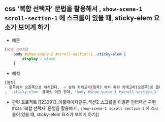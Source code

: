 

## css '복합 선택자' 문법을 활용해서 , `show-scene-1 scroll-section-1` 에 스크롤이 있을 때, sticky-elem 요소가 보이게 하기 
- 예문
``` css
[복합 선택자]
	body #show-scene-1 #scroll-section-1 .sticky-elem {
		display : block
	}
```

- 해석 
``` bash
[원칙]
- 왼쪽에서 오른쪽으로 해석한다. -> 상위 카테고리(왼쪽) 에서 하위 카테고리(오른쪽)로 좁아진다. 
- '.sticky-elem' 클래스 이긴 한데, 'body #show-scene-1 #scroll-section-1' 이러한 상위 카테고리에 속한! 클래스를 특정하는 것 임. 
```

- 관련 프로젝트 
[[230913_애플페이지클론_섹션2_스크롤을 이용한 인터렉션 구현#css '복합 선택자' 문법을 활용해서 , `show-scene-1 scroll-section-1` 에 스크롤이 있을 때, sticky-elem 요소가 보이게 하기]]
